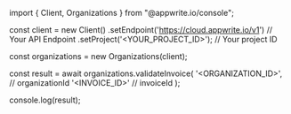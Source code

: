 import { Client, Organizations } from "@appwrite.io/console";

const client = new Client()
    .setEndpoint('https://cloud.appwrite.io/v1') // Your API Endpoint
    .setProject('<YOUR_PROJECT_ID>'); // Your project ID

const organizations = new Organizations(client);

const result = await organizations.validateInvoice(
    '<ORGANIZATION_ID>', // organizationId
    '<INVOICE_ID>' // invoiceId
);

console.log(result);
